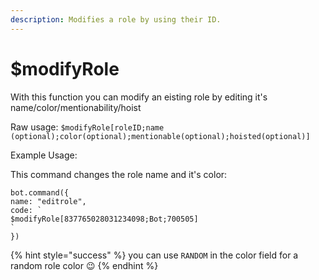 ```yaml
---
description: Modifies a role by using their ID.
---
```


# $modifyRole

With this function you can modify an eisting role by editing it's name/color/mentionability/hoist

Raw usage: `$modifyRole[roleID;name (optional);color(optional);mentionable(optional);hoisted(optional)]`

Example Usage:

This command changes the role name and it's color:

```text
bot.command({
name: "editrole",
code: `
$modifyRole[837765028031234098;Bot;700505]
`
})
```

{% hint style="success" %}
you can use `RANDOM` in the color field for a random role color 😉
{% endhint %}

